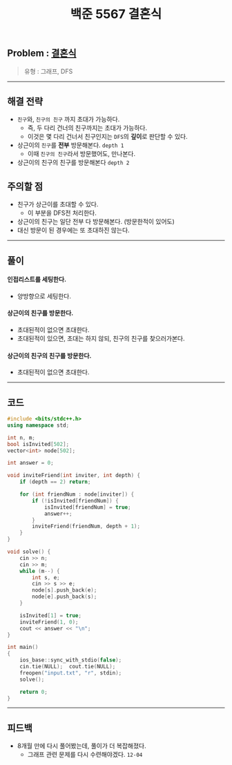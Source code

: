 ﻿---
title: 백준 5567 결혼식
#date: 2020-01-01-00:00
categories:
- PS

tags:
- baekjoon
- PS
- Problem Solve
- Graph

---

## Problem : [결혼식](https://www.acmicpc.net/problem/5567)
> 유형 : 그래프, DFS

---


## 해결 전략

* `친구`와, `친구의 친구` 까지 초대가 가능하다.
	* 즉, 두 다리 건너의 친구까지는 초대가 가능하다.
	* 이것은 몇 다리 건너서 친구인지는 `DFS`의 **깊이**로 판단할 수 있다.
* 상근이의 `친구`를 **전부** 방문해본다. `depth 1`
	* 이때 `친구의 친구`라서 방문했어도, 만나본다.
* 상근이의 친구의 친구를 방문해본다 `depth 2`



## 주의할 점

* 친구가 상근이를 초대할 수 있다.
    * 이 부분을 DFS전 처리한다.
* 상근이의 친구는 일단 전부 다 방문해본다. (방문한적이 있어도)
* 대신 방문이 된 경우에는 또 초대하진 않는다.

---



## 풀이

#### 인접리스트를 세팅한다.
* 양방향으로 세팅한다.

#### 상근이의 친구를 방문한다.
* 초대된적이 없으면 초대한다.
* 초대된적이 있으면, 초대는 하지 않되, 친구의 친구를 찾으러가본다.

#### 상근이의 친구의 친구를 방문한다.
* 초대된적이 없으면 초대한다.

---

## 코드

```c++
#include <bits/stdc++.h>
using namespace std;

int n, m;
bool isInvited[502];
vector<int> node[502];

int answer = 0;

void inviteFriend(int inviter, int depth) {
    if (depth == 2) return;

    for (int friendNum : node[inviter]) {
        if (!isInvited[friendNum]) {
            isInvited[friendNum] = true;
            answer++;
        }
        inviteFriend(friendNum, depth + 1);
    }
}

void solve() {
    cin >> n;
    cin >> m;
    while (m--) {
        int s, e;
        cin >> s >> e;
        node[s].push_back(e);
        node[e].push_back(s);
    }

    isInvited[1] = true;
    inviteFriend(1, 0);
    cout << answer << "\n";
}

int main()
{
    ios_base::sync_with_stdio(false);
    cin.tie(NULL);  cout.tie(NULL);
    freopen("input.txt", "r", stdin);
    solve();

    return 0;
}
```


---


## 피드백
* 8개월 만에 다시 풀어봤는데, 풀이가 더 복잡해졌다.
    * 그래프 관련 문제를 다시 수련해야겠다. `12-04`